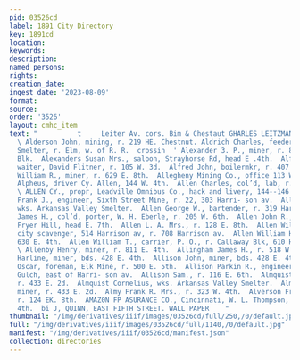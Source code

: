 ```yaml
---
pid: 03526cd
label: 1891 City Directory
key: 1891cd
location: 
keywords: 
description: 
named_persons: 
rights: 
creation_date: 
ingest_date: '2023-08-09'
format: 
source: 
order: '3526'
layout: cmhc_item
text: "          t     Leiter Av. cors. Bim & Chestaut GHARLES LEITZMANN  ALD 59 AMA
  \ Alderson John, mining, r. 219 HE. Chestnut. Aldrich Charles, feeder, American
  Smelter, r. Elm, w. of R. R.  crossin  ' Alexander 3. P., miner, r. 80 Clarendon
  Blk.  Alexanders Susan Mrs., saloon, Strayhorse Rd, head E .4th.  Alford Curley,
  waiter, David Flitner, r. 105 W. 3d.  Alfred John, boilermkr, r. 407 W. 7th.  Allan
  William R., miner, r. 629 E. 8th.  Allegheny Mining Co., office 113 W. 5th.  Allen
  Alpheus, driver Cy. Allen, 144 W. 4th.  Allen Charles, col’d, lab, r. 185 W. 2d.
  \ ALLEN CY., propr, Leadville Omnibus Co., hack and livery, 144--146 W. 4th.  Allen
  Frank J., engineer, Sixth Street Mine, r. 22, 303 Harri- son av.  Allen George,
  wks. Arkansas Valley Smelter.  Allen George W., bartender, r. 319 Harrison av.  Allen
  James H., col’d, porter, W. H. Eberle, r. 205 W. 6th.  Allen John R., miner, r.
  Fryer Hill, head E. 7th.  Allen L. A. Mrs., r. 128 E. 8th.  Allen William C., col’d,
  city scavenger, 514 Harrison av, r. 708 Harrison av.  Allen William H., miner, r.
  630 E. 4th.  Allen William T., carrier, P. O., r. Callaway Blk, 610 Harri- son av.
  \ Allenby Henry, miner, r. 811 E. 4th.  Allingham James H., r. 518 W. 2d.  Allison
  Harline, miner, bds. 428 E. 4th.  Allison John, miner, bds. 428 E. 4th.  Allison
  Oscar, foreman, Elk Mine, r. 500 E. 5th.  Allison Parkin R., engineer, r. California
  Gulch, east of Harri- son av.  Allison Sam., r. 116 E. 6th.  Almquist Charles, miner,
  r. 433 E. 2d.  Almquist Cornelius, wks. Arkansas Valley Smelter.  Almquist Swan,
  miner, r. 433 E. 2d.  Almy Frank R. Mrs., r. 323 W. 4th.  Alverson Frank E., mining,
  r. 124 EK. 8th.  AMAZ0N FP ASURANCE CO., Cincinnati, W. L. Thompson, agt, 104 -
  4th.  bi J, QUINN, EAST FIFTH STREET. WALL PAPER    "
thumbnail: "/img/derivatives/iiif/images/03526cd/full/250,/0/default.jpg"
full: "/img/derivatives/iiif/images/03526cd/full/1140,/0/default.jpg"
manifest: "/img/derivatives/iiif/03526cd/manifest.json"
collection: directories
---
```


